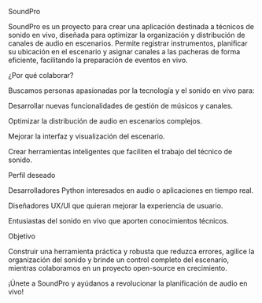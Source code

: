 SoundPro

SoundPro es un proyecto para crear una aplicación destinada a técnicos de sonido en vivo, diseñada para optimizar la organización y distribución de canales de audio en escenarios. Permite registrar instrumentos, planificar su ubicación en el escenario y asignar canales a las pacheras de forma eficiente, facilitando la preparación de eventos en vivo.

¿Por qué colaborar?

Buscamos personas apasionadas por la tecnología y el sonido en vivo para:

Desarrollar nuevas funcionalidades de gestión de músicos y canales.

Optimizar la distribución de audio en escenarios complejos.

Mejorar la interfaz y visualización del escenario.

Crear herramientas inteligentes que faciliten el trabajo del técnico de sonido.

Perfil deseado

Desarrolladores Python interesados en audio o aplicaciones en tiempo real.

Diseñadores UX/UI que quieran mejorar la experiencia de usuario.

Entusiastas del sonido en vivo que aporten conocimientos técnicos.

Objetivo

Construir una herramienta práctica y robusta que reduzca errores, agilice la organización del sonido y brinde un control completo del escenario, mientras colaboramos en un proyecto open-source en crecimiento.

¡Únete a SoundPro y ayúdanos a revolucionar la planificación de audio en vivo!
